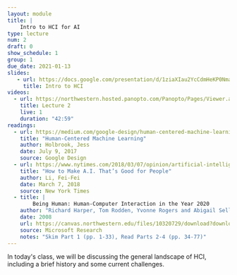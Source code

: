 ```yaml
---
layout: module
title: |
    Intro to HCI for AI
type: lecture
num: 2
draft: 0
show_schedule: 1
group: 1
due_date: 2021-01-13
slides:
   - url: https://docs.google.com/presentation/d/1ziaXIau2YcCdmHeKP0NmaWGATaXa4UkQlLEoCmz2qC0/edit#slide=id.gb530a111a0_0_17
     title: Intro to HCI
videos:
  - url: https://northwestern.hosted.panopto.com/Panopto/Pages/Viewer.aspx?id=5b8830b3-7aa1-4a4a-aefa-acaf0174cfc3
    title: Lecture 2
    live: 1
    duration: "42:59"
readings:
  - url: https://medium.com/google-design/human-centered-machine-learning-a770d10562cd
    title: "Human-Centered Machine Learning"
    author: Holbrook, Jess
    date: July 9, 2017
    source: Google Design
  - url: https://www.nytimes.com/2018/03/07/opinion/artificial-intelligence-human.html
    title: "How to Make A.I. That’s Good for People"
    author: Li, Fei-Fei
    date: March 7, 2018
    source: New York Times
  - title: |
        Being Human: Human-Computer Interaction in the Year 2020
    author: "Richard Harper, Tom Rodden, Yvonne Rogers and Abigail Sellen"
    date: 2008
    url: https://canvas.northwestern.edu/files/10320729/download?download_frd=1
    source: Microsoft Research
    notes: "Skim Part 1 (pp. 1-33), Read Parts 2-4 (pp. 34-77)"
---
```


In today's class, we will be discussing the general landscape of HCI, including a brief history and some current challenges.